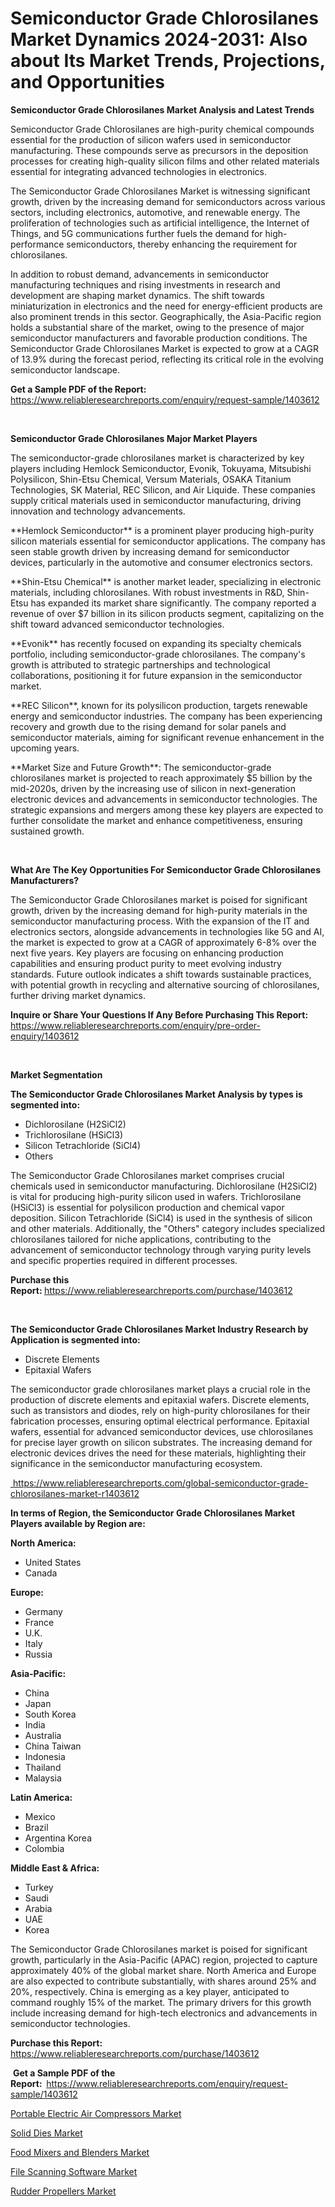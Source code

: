 <p><h1>Semiconductor Grade Chlorosilanes Market Dynamics 2024-2031: Also about Its Market Trends, Projections, and Opportunities</h1></p><p><strong>Semiconductor Grade Chlorosilanes Market Analysis and Latest Trends</strong></p>
<p><p>Semiconductor Grade Chlorosilanes are high-purity chemical compounds essential for the production of silicon wafers used in semiconductor manufacturing. These compounds serve as precursors in the deposition processes for creating high-quality silicon films and other related materials essential for integrating advanced technologies in electronics.</p><p>The Semiconductor Grade Chlorosilanes Market is witnessing significant growth, driven by the increasing demand for semiconductors across various sectors, including electronics, automotive, and renewable energy. The proliferation of technologies such as artificial intelligence, the Internet of Things, and 5G communications further fuels the demand for high-performance semiconductors, thereby enhancing the requirement for chlorosilanes.</p><p>In addition to robust demand, advancements in semiconductor manufacturing techniques and rising investments in research and development are shaping market dynamics. The shift towards miniaturization in electronics and the need for energy-efficient products are also prominent trends in this sector. Geographically, the Asia-Pacific region holds a substantial share of the market, owing to the presence of major semiconductor manufacturers and favorable production conditions. The Semiconductor Grade Chlorosilanes Market is expected to grow at a CAGR of 13.9% during the forecast period, reflecting its critical role in the evolving semiconductor landscape.</p></p>
<p><strong>Get a Sample PDF of the Report:&nbsp;</strong> <a href="https://www.reliableresearchreports.com/enquiry/request-sample/1403612?utm_campaign=24&utm_medium=2&utm_source=Github&utm_content=ia&utm_term=23102024&utm_id=semiconductor-grade-chlorosilanes">https://www.reliableresearchreports.com/enquiry/request-sample/1403612</a></p>
<p>&nbsp;</p>
<p><strong>Semiconductor Grade Chlorosilanes Major Market Players</strong></p>
<p><p>The semiconductor-grade chlorosilanes market is characterized by key players including Hemlock Semiconductor, Evonik, Tokuyama, Mitsubishi Polysilicon, Shin-Etsu Chemical, Versum Materials, OSAKA Titanium Technologies, SK Material, REC Silicon, and Air Liquide. These companies supply critical materials used in semiconductor manufacturing, driving innovation and technology advancements.</p><p>**Hemlock Semiconductor** is a prominent player producing high-purity silicon materials essential for semiconductor applications. The company has seen stable growth driven by increasing demand for semiconductor devices, particularly in the automotive and consumer electronics sectors.</p><p>**Shin-Etsu Chemical** is another market leader, specializing in electronic materials, including chlorosilanes. With robust investments in R&D, Shin-Etsu has expanded its market share significantly. The company reported a revenue of over $7 billion in its silicon products segment, capitalizing on the shift toward advanced semiconductor technologies.</p><p>**Evonik** has recently focused on expanding its specialty chemicals portfolio, including semiconductor-grade chlorosilanes. The company's growth is attributed to strategic partnerships and technological collaborations, positioning it for future expansion in the semiconductor market. </p><p>**REC Silicon**, known for its polysilicon production, targets renewable energy and semiconductor industries. The company has been experiencing recovery and growth due to the rising demand for solar panels and semiconductor materials, aiming for significant revenue enhancement in the upcoming years.</p><p>**Market Size and Future Growth**: The semiconductor-grade chlorosilanes market is projected to reach approximately $5 billion by the mid-2020s, driven by the increasing use of silicon in next-generation electronic devices and advancements in semiconductor technologies. The strategic expansions and mergers among these key players are expected to further consolidate the market and enhance competitiveness, ensuring sustained growth.</p></p>
<p>&nbsp;</p>
<p><strong>What Are The Key Opportunities For Semiconductor Grade Chlorosilanes Manufacturers?</strong></p>
<p><p>The Semiconductor Grade Chlorosilanes market is poised for significant growth, driven by the increasing demand for high-purity materials in the semiconductor manufacturing process. With the expansion of the IT and electronics sectors, alongside advancements in technologies like 5G and AI, the market is expected to grow at a CAGR of approximately 6-8% over the next five years. Key players are focusing on enhancing production capabilities and ensuring product purity to meet evolving industry standards. Future outlook indicates a shift towards sustainable practices, with potential growth in recycling and alternative sourcing of chlorosilanes, further driving market dynamics.</p></p>
<p><strong>Inquire or Share Your Questions If Any Before Purchasing This Report:</strong> <a href="https://www.reliableresearchreports.com/enquiry/pre-order-enquiry/1403612?utm_campaign=24&utm_medium=2&utm_source=Github&utm_content=ia&utm_term=23102024&utm_id=semiconductor-grade-chlorosilanes">https://www.reliableresearchreports.com/enquiry/pre-order-enquiry/1403612</a></p>
<p>&nbsp;</p>
<p><strong>Market Segmentation</strong></p>
<p><strong>The Semiconductor Grade Chlorosilanes Market Analysis by types is segmented into:</strong></p>
<p><ul><li>Dichlorosilane (H2SiCl2)</li><li>Trichlorosilane (HSiCl3)</li><li>Silicon Tetrachloride (SiCl4)</li><li>Others</li></ul></p>
<p><p>The Semiconductor Grade Chlorosilanes market comprises crucial chemicals used in semiconductor manufacturing. Dichlorosilane (H2SiCl2) is vital for producing high-purity silicon used in wafers. Trichlorosilane (HSiCl3) is essential for polysilicon production and chemical vapor deposition. Silicon Tetrachloride (SiCl4) is used in the synthesis of silicon and other materials. Additionally, the "Others" category includes specialized chlorosilanes tailored for niche applications, contributing to the advancement of semiconductor technology through varying purity levels and specific properties required in different processes.</p></p>
<p><strong>Purchase this Report:&nbsp;</strong><a href="https://www.reliableresearchreports.com/purchase/1403612?utm_campaign=24&utm_medium=2&utm_source=Github&utm_content=ia&utm_term=23102024&utm_id=semiconductor-grade-chlorosilanes">https://www.reliableresearchreports.com/purchase/1403612</a></p>
<p>&nbsp;</p>
<p><strong>The Semiconductor Grade Chlorosilanes Market Industry Research by Application is segmented into:</strong></p>
<p><ul><li>Discrete Elements</li><li>Epitaxial Wafers</li></ul></p>
<p><p>The semiconductor grade chlorosilanes market plays a crucial role in the production of discrete elements and epitaxial wafers. Discrete elements, such as transistors and diodes, rely on high-purity chlorosilanes for their fabrication processes, ensuring optimal electrical performance. Epitaxial wafers, essential for advanced semiconductor devices, use chlorosilanes for precise layer growth on silicon substrates. The increasing demand for electronic devices drives the need for these materials, highlighting their significance in the semiconductor manufacturing ecosystem.</p></p>
<p><a href="https://www.reliableresearchreports.com/global-semiconductor-grade-chlorosilanes-market-r1403612?utm_campaign=24&utm_medium=2&utm_source=Github&utm_content=ia&utm_term=23102024&utm_id=semiconductor-grade-chlorosilanes">&nbsp;https://www.reliableresearchreports.com/global-semiconductor-grade-chlorosilanes-market-r1403612</a></p>
<p><strong>In terms of Region, the Semiconductor Grade Chlorosilanes Market Players available by Region are:</strong></p>
<p>
    <p> <strong> North America: </strong>
        <ul>
            <li>United States</li>
            <li>Canada</li>
        </ul>
        </p> 
    <p> <strong> Europe: </strong>
        <ul>
            <li>Germany</li>
            <li>France</li>
            <li>U.K.</li>
            <li>Italy</li>
            <li>Russia</li>
        </ul>
        </p> 
    <p> <strong> Asia-Pacific: </strong>
        <ul>
            <li>China</li>
            <li>Japan</li>
            <li>South Korea</li>
            <li>India</li>
            <li>Australia</li>
            <li>China Taiwan</li>
            <li>Indonesia</li>
            <li>Thailand</li>
            <li>Malaysia</li>
        </ul>
        </p> 
    <p> <strong> Latin America: </strong>
        <ul>
            <li>Mexico</li>
            <li>Brazil</li>
            <li>Argentina Korea</li>
            <li>Colombia</li>
        </ul>
        </p> 
    <p> <strong> Middle East & Africa: </strong>
        <ul>
            <li>Turkey</li>
            <li>Saudi</li>
            <li>Arabia</li>
            <li>UAE</li>
            <li>Korea</li>
        </ul>
    </p>
    </p>
<p><p>The Semiconductor Grade Chlorosilanes market is poised for significant growth, particularly in the Asia-Pacific (APAC) region, projected to capture approximately 40% of the global market share. North America and Europe are also expected to contribute substantially, with shares around 25% and 20%, respectively. China is emerging as a key player, anticipated to command roughly 15% of the market. The primary drivers for this growth include increasing demand for high-tech electronics and advancements in semiconductor technologies.</p></p>
<p><strong>Purchase this Report: </strong><a href="https://www.reliableresearchreports.com/purchase/1403612?utm_campaign=24&utm_medium=2&utm_source=Github&utm_content=ia&utm_term=23102024&utm_id=semiconductor-grade-chlorosilanes">https://www.reliableresearchreports.com/purchase/1403612</a></p>
<p>&nbsp;<strong>Get a Sample PDF of the Report:&nbsp;&nbsp;</strong><a href="https://www.reliableresearchreports.com/enquiry/request-sample/1403612?utm_campaign=24&utm_medium=2&utm_source=Github&utm_content=ia&utm_term=23102024&utm_id=semiconductor-grade-chlorosilanes">https://www.reliableresearchreports.com/enquiry/request-sample/1403612</a></p>
<p><strong></strong></p>
<p><p><a href="https://issuu.com/reportprime-2/docs/portable-electric-air-compressors-m_1c4f418bec3a94?utm_campaign=24&utm_medium=2&utm_source=Github&utm_content=ia&utm_term=23102024&utm_id=semiconductor-grade-chlorosilanes">Portable Electric Air Compressors Market</a></p><p><a href="https://github.com/inouyeaowaugh3/Market-Research-Report-List-1/blob/main/solid-dies-market.md?utm_campaign=24&utm_medium=2&utm_source=Github&utm_content=ia&utm_term=23102024&utm_id=semiconductor-grade-chlorosilanes">Solid Dies Market</a></p><p><a href="https://issuu.com/reportprime-2/docs/food-mixers-and-blenders-market-siz_78baa375c48589?utm_campaign=24&utm_medium=2&utm_source=Github&utm_content=ia&utm_term=23102024&utm_id=semiconductor-grade-chlorosilanes">Food Mixers and Blenders Market</a></p><p><a href="https://www.linkedin.com/pulse/pulse-file-scanning-software-rhythms-change-market-ozdsf?utm_campaign=24&utm_medium=2&utm_source=Github&utm_content=ia&utm_term=23102024&utm_id=semiconductor-grade-chlorosilanes">File Scanning Software Market</a></p><p><a href="https://github.com/c0mxahyman/Market-Research-Report-List-1/blob/main/rudder-propellers-market.md?utm_campaign=24&utm_medium=2&utm_source=Github&utm_content=ia&utm_term=23102024&utm_id=semiconductor-grade-chlorosilanes">Rudder Propellers Market</a></p></p>